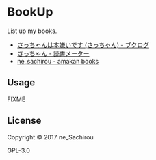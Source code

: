 BookUp
==
List up my books.

* [さっちゃんは本嫌いです (さっちゃん) - ブクログ](http://booklog.jp/users/ne-sachirou)
* [さっちゃん - 読書メーター](https://bookmeter.com/users/782100)
* [ne_sachirou - amakan books](https://amakan.net/@ne_sachirou)

Usage
--

FIXME

License
--
Copyright © 2017 ne_Sachirou

GPL-3.0
